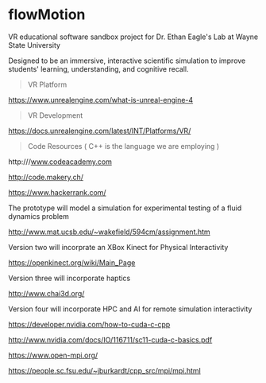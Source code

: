 # flowMotion
VR educational software sandbox project for Dr. Ethan Eagle's Lab at Wayne State University 

Designed to be an immersive, interactive scientific simulation to improve students' learning, understanding, and cognitive recall.

> VR Platform

https://www.unrealengine.com/what-is-unreal-engine-4 

> VR Development

https://docs.unrealengine.com/latest/INT/Platforms/VR/

> Code Resources ( C++ is the language we are employing )

http:///www.codeacademy.com

http://code.makery.ch/

https://www.hackerrank.com/

The prototype will model a simulation for experimental testing of a fluid dynamics problem

http://www.mat.ucsb.edu/~wakefield/594cm/assignment.htm

Version two will incorprate an XBox Kinect for Physical Interactivity

https://openkinect.org/wiki/Main_Page

Version three will incorporate haptics

http://www.chai3d.org/

Version four will incorporate HPC and AI for remote simulation interactivity

https://developer.nvidia.com/how-to-cuda-c-cpp

http://www.nvidia.com/docs/IO/116711/sc11-cuda-c-basics.pdf

https://www.open-mpi.org/

https://people.sc.fsu.edu/~jburkardt/cpp_src/mpi/mpi.html




